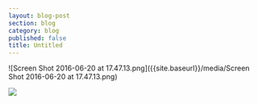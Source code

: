 ```yaml
---
layout: blog-post
section: blog
category: blog
published: false
title: Untitled
---
```

![Screen Shot 2016-06-20 at 17.47.13.png]({{site.baseurl}}/media/Screen Shot 2016-06-20 at 17.47.13.png)


![]({{site.baseurl}}/media/Screen%20Shot%202016-06-20%20at%2017.47.13.png)
